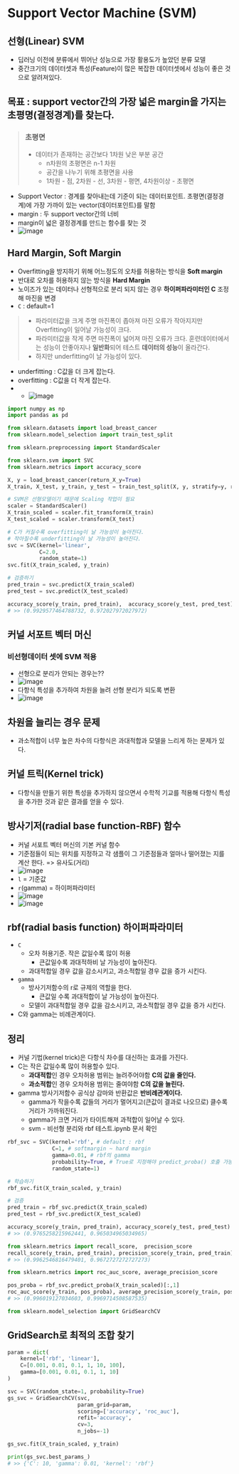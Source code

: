# Support Vector Machine (SVM)
## 선형(Linear) SVM
- 딥러닝 이전에 분류에서 뛰어난 성능으로 가장 활용도가 높았던 분류 모델
- 중간크기의 데이터셋과 특성(Feature)이 많은 복잡한 데이터셋에서 성능이 좋은 것으로 알려져있다.

## 목표 : support vector간의 가장 넓은 margin을 가지는 초평명(결정경계)를 찾는다.
> ### 초평면
> - 데이터가 존재하는 공간보다 1차원 낮은 부분 공간
>     - n차원의 초평면은 n-1 차원
>     - 공간을 나누기 위해 초평면을 사용
>     - 1차원 - 점, 2차원 - 선, 3차원 - 평면, 4차원이상 - 초평면
- Support Vector : 경계를 찾아내는데 기준이 되는 데이터포인트. 초평면(결정경계)에 가장 가까이 있는 vector(데이터포인트)를 말함
- margin : 두 support vector간의 너비
- margin이 넓은 결정경계를 만드는 함수를 찾는 것
- ![image](https://user-images.githubusercontent.com/77317312/112834966-9eb39300-90d3-11eb-8816-4240f7061ee7.png)

## Hard Margin, Soft Margin
- Overfitting을 방지하기 위해 어느정도의 오차를 허용하는 방식을 **Soft margin**
- 반대로 오차를 허용하지 않는 방식을 **Hard Margin**
- 노이즈가 있는 데이터나 선형적으로 분리 되지 않는 경우 **하이퍼파라미터인 C** 조정해 마진을 변경
- `C` : default=1
> - 파라미터값을 크게 주명 마진폭이 좁아져 마진 오류가 작아지지만 Overfitting이 일어날 가능성이 크다.
> - 파라미터값을 작게 주면 마진폭이 넓어져 마진 오류가 크다. 훈련데이터에서는 성능이 안좋아지나 **일반화**되어 테스트 **데이터의 성능**이 올라간다.
> - 하지만 underfitting이 날 가능성이 있다.

- underfitting : C값을 더 크게 잡는다.
- overfitting : C값을 더 작게 잡는다.
- - ![image](https://user-images.githubusercontent.com/77317312/112835614-77a99100-90d4-11eb-864c-ffcbd06f9811.png)
```python
import numpy as np
import pandas as pd

from sklearn.datasets import load_breast_cancer
from sklearn.model_selection import train_test_split

from sklearn.preprocessing import StandardScaler

from sklearn.svm import SVC
from sklearn.metrics import accuracy_score

X, y = load_breast_cancer(return_X_y=True)
X_train, X_test, y_train, y_test = train_test_split(X, y, stratify=y, random_state=1)

# SVM은 선형모델이기 때문에 Scaling 작업이 필요
scaler = StandardScaler()
X_train_scaled = scaler.fit_transform(X_train)
X_test_scaled = scaler.transform(X_test)

# C가 커질수록 overfitting이 날 가능성이 높아진다.
# 작아질수록 underfitting이 날 가능성이 높아진다.
svc = SVC(kernel='linear',
          C=2.0,
          random_state=1)
svc.fit(X_train_scaled, y_train)

# 검증하기
pred_train = svc.predict(X_train_scaled)
pred_test = svc.predict(X_test_scaled)

accuracy_score(y_train, pred_train),  accuracy_score(y_test, pred_test)
# >> (0.9929577464788732, 0.972027972027972)
```
## 커널 서포트 벡터 머신
### 비선형데이터 셋에 SVM 적용
- 선형으로 분리가 안되는 경우는??
- ![image](https://user-images.githubusercontent.com/77317312/112930879-15917000-9156-11eb-983a-d11343db64cd.png)
- 다항식 특성을 추가하여 차원을 늘려 선형 분리가 되도록 변환
- ![image](https://user-images.githubusercontent.com/77317312/112930905-1fb36e80-9156-11eb-87f1-6a660ec82a40.png)
## 차원을 늘리는 경우 문제
- 과소적합이 너무 높은 차수의 다항식은 과대적합과 모델을 느리게 하는 문제가 있다.
## 커널 트릭(Kernel trick)
- 다항식을 만들기 위한 특성을 추가하지 않으면서 수학적 기교를 적용해 다항식 특성을 추가한 것과 같은 결과를 얻을 수 있다.

## 방사기저(radial base function-**RBF**) 함수
- 커널 서포트 벡터 머신의 기본 커널 함수
- 기준점들이 되는 위치를 지정하고 각 샘플이 그 기준점들과 얼마나 떨어졌는 지를 계산 한다. => 유사도(거리)
- ![image](https://user-images.githubusercontent.com/77317312/112940575-4b3f5480-9168-11eb-95f3-020c75fac1be.png)
- `l` = 기준값
- `r`(gamma) = 하이퍼파라미터
- ![image](https://user-images.githubusercontent.com/77317312/112940692-788c0280-9168-11eb-8aad-17b2270e1b51.png)
- ![image](https://user-images.githubusercontent.com/77317312/112940713-80e43d80-9168-11eb-8f50-b31b7d780513.png)

## rbf(radial basis function) 하이퍼파라미터
- `C`
    - 오차 허용기준. 작은 값일수록 많이 허용
       - 큰값일수록 과대적하비 날 가능성이 높아진다.
    - 과대적합일 경우 값을 감소시키고, 과소적합일 경우 값을 증가 시킨다.
- `gamma`
    - 방사기저함수의 r로 규제의 역할을 한다.
        - 큰값일 수록 과대적합이 날 가능성이 높아진다.
    - 모델이 과대적합일 경우 값을 감소시키고, 과소적합일 경우 값을 증가 시킨다.
- C와 gamma는 비례관계이다.

## 정리
- 커널 기법(kernel trick)은 다항식 차수를 대신하는 효과를 가진다.
- C는 작은 값일수록 많이 허용할수 있다.
    - **과대적합**인 경우 오차허용 범위는 늘려주어야함 **C의 값을 줄인다.**
    - **과소적합**인 경우 오차허용 범위는 줄여야함 **C의 값을 늘린다.**
- gamma 방사기저함수 공식상 감마와 반환값은 **반비례관계이다.**
    - gamma가 작을수록 값들의 거리가 멀어지고(큰값이 결과로 나오므로) 클수록 거리가 가까워진다.
    - gamma가 크면 거리가 타이트해져 과적합이 일어날 수 있다.
    - svm - 비선형 분리와 rbf 테스트.ipynb 문서 확인
```python
rbf_svc = SVC(kernel='rbf', # default : rbf
              C=1, # softmargin ~ hard margin
              gamma=0.01, # rbf의 gamma
              probability=True, # True로 지정해야 predict_proba() 호출 가능
              random_state=1)

# 학습하기
rbf_svc.fit(X_train_scaled, y_train)

# 검증
pred_train = rbf_svc.predict(X_train_scaled)
pred_test = rbf_svc.predict(X_test_scaled)

accuracy_score(y_train, pred_train), accuracy_score(y_test, pred_test)
# >> (0.9765258215962441, 0.965034965034965)

from sklearn.metrics import recall_score,  precision_score
recall_score(y_train, pred_train), precision_score(y_train, pred_train)
# >> (0.9962546816479401, 0.9672727272727273)

from sklearn.metrics import roc_auc_score, average_precision_score

pos_proba = rbf_svc.predict_proba(X_train_scaled)[:,1]
roc_auc_score(y_train, pos_proba), average_precision_score(y_train, pos_proba)
# >> (0.996019127034603, 0.9969714508587535)

from sklearn.model_selection import GridSearchCV
```
## GridSearch로 최적의 조합 찾기
```python
param = dict(
    kernel=['rbf', 'linear'],
    C=[0.001, 0.01, 0.1, 1, 10, 100],
    gamma=[0.001, 0.01, 0.1, 1, 10]
)

svc = SVC(random_state=1, probability=True)
gs_svc = GridSearchCV(svc,
                      param_grid=param,
                      scoring=['accuracy', 'roc_auc'],
                      refit='accuracy',
                      cv=3,
                      n_jobs=-1)

gs_svc.fit(X_train_scaled, y_train)

print(gs_svc.best_params_)
# >> {'C': 10, 'gamma': 0.01, 'kernel': 'rbf'}
```
